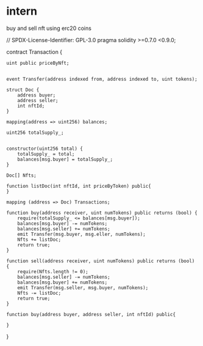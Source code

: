 # intern
buy and sell nft using erc20 coins


// SPDX-License-Identifier: GPL-3.0
pragma solidity >=0.7.0 <0.9.0;

contract Transaction {

    uint public priceByNft;
    

    event Transfer(address indexed from, address indexed to, uint tokens);

    struct Doc {
        address buyer;
        address seller;
        int nftId;
    }

    mapping(address => uint256) balances;

    uint256 totalSupply_;


    constructor(uint256 total) {
        totalSupply_ = total;
        balances[msg.buyer] = totalSupply_;
    }

    Doc[] Nfts;

    function listDoc(int nftId, int priceByToken) public{
    }

    mapping (address => Doc) Transactions;

    function buy(address receiver, uint numTokens) public returns (bool) {
        require(totalSupply_ <= balances[msg.buyer]);
        balances[msg.buyer] -= numTokens;
        balances[msg.seller] += numTokens;
        emit Transfer(msg.buyer, msg.eller, numTokens);
        Nfts += listDoc;
        return true;
    }

    function sell(address receiver, uint numTokens) public returns (bool) {
        require(Nfts.length != 0);
        balances[msg.seller] -= numTokens;
        balances[msg.buyer] += numTokens;
        emit Transfer(msg.seller, msg.buyer, numTokens);
        Nfts -= listDoc;
        return true;
    }

    function buy(address buyer, address seller, int nftId) public{
        
    }


}

